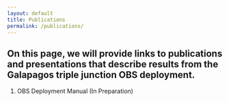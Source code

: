 ```yaml
---
layout: default
title: Publications
permalink: /publications/
---
```

<style>
  header {
    background-color: #0077be !important;
    background-image: linear-gradient(120deg, #003973, #0077be, #00c6ff) !important;
  }
</style>


## On this page, we will provide links to publications and presentations that describe results from the Galapagos triple junction OBS deployment. 

1. OBS Deployment Manual (In Preparation)

